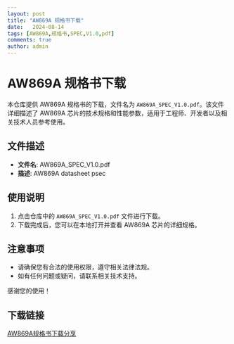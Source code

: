 ```yaml
---
layout: post
title: "AW869A 规格书下载"
date:   2024-08-14
tags: [AW869A,规格书,SPEC,V1.0,pdf]
comments: true
author: admin
---
```

# AW869A 规格书下载

本仓库提供 AW869A 规格书的下载，文件名为 `AW869A_SPEC_V1.0.pdf`。该文件详细描述了 AW869A 芯片的技术规格和性能参数，适用于工程师、开发者以及相关技术人员参考使用。

## 文件描述

- **文件名**: AW869A_SPEC_V1.0.pdf
- **描述**: AW869A datasheet psec

## 使用说明

1. 点击仓库中的 `AW869A_SPEC_V1.0.pdf` 文件进行下载。
2. 下载完成后，您可以在本地打开并查看 AW869A 芯片的详细规格。

## 注意事项

- 请确保您有合法的使用权限，遵守相关法律法规。
- 如有任何问题或疑问，请联系相关技术支持。

感谢您的使用！

## 下载链接

[AW869A规格书下载分享](https://pan.quark.cn/s/788dc3afdb18)